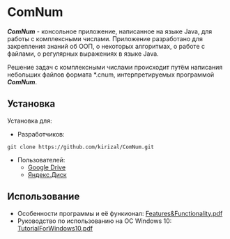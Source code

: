 # ComNum
***ComNum*** - консольное приложение, написанное на языке Java, для работы с комплексными числами. Приложение разработано для закрепления знаний об ООП, о некоторых алгоритмах, о работе с файлами, о регулярных выражениях в языке Java.

Решение задач с комплексными числами происходит путём написания небольших файлов формата *.cnum, интерпретируемых программой ***ComNum***.

## Установка
Установка для:
+ Разработчиков:
```git
git clone https://github.com/kirizal/ComNum.git
```
+ Пользователей: 
  + [Google Drive](https://drive.google.com/drive/folders/1f7DELDIiuHidZb-76dMALkYTw2KpUquh?usp=sharing)
  + [Яндекс.Диск](https://disk.yandex.ru/d/YsW2Et0IKK27ng)

## Использование
+ Особенности программы и её функионал: [Features&Functionality.pdf](https://github.com/kirizal/ComNum/blob/master/ForUser/Features%26Functionality.pdf)
+ Руководство по использованию на ОС Windows 10: [TutorialForWindows10.pdf](https://github.com/kirizal/ComNum/blob/master/ForUser/TutorialForWindows10.pdf)
